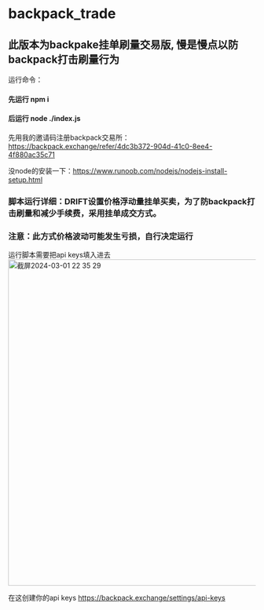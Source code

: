 # backpack_trade

## 此版本为backpake挂单刷量交易版, 慢是慢点以防backpack打击刷量行为
 
 运行命令：
 #### 先运行 npm i 
 #### 后运行 node ./index.js

 先用我的邀请码注册backpack交易所：https://backpack.exchange/refer/4dc3b372-904d-41c0-8ee4-4f880ac35c71

 没node的安装一下：https://www.runoob.com/nodejs/nodejs-install-setup.html


 ### 脚本运行详细：DRIFT设置价格浮动量挂单买卖，为了防backpack打击刷量和减少手续费，采用挂单成交方式。
 ### 注意：此方式价格波动可能发生亏损，自行决定运行

 运行脚本需要把api keys填入进去
 <img width="665" alt="截屏2024-03-01 22 35 29" src="https://github.com/RAYNBINGHAN3/backpack_trade/assets/15777762/49207f91-67b6-4a26-b639-6d9178a09589">



在这创建你的api keys https://backpack.exchange/settings/api-keys

